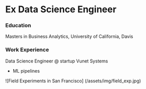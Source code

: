 # Ex Data Science Engineer 

### Education 
Masters in Business Analytics, University of California, Davis 

### Work Experience 
Data Science Engineer @ startup Vunet Systems 
- ML pipelines

![Field Experiments in San Francisco] (/assets/img/field_exp.jpg)


